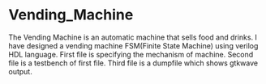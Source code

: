 # Vending_Machine
The Vending Machine is an automatic machine that sells food and drinks.
I have designed a vending machine FSM(Finite State Machine) using verilog HDL language.
First file is specifying the mechanism of machine.
Second file is a testbench of first file.
Third file is a dumpfile which shows gtkwave output.
